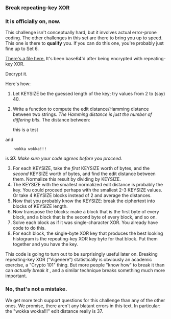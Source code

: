 ### Break repeating-key XOR

### It is officially on, now.

This challenge isn't conceptually hard, but it involves actual error-prone
coding. The other challenges in this set are there to bring you up to speed.
This one is there to **qualify** you. If you can do this one, you're probably
just fine up to Set 6.

[There's a file here.](/static/challenge-data/6.txt) It's been base64'd after
being encrypted with repeating-key XOR.

Decrypt it.

Here's how:

  1. Let KEYSIZE be the guessed length of the key; try values from 2 to (say) 40. 
  2. Write a function to compute the edit distance/Hamming distance between two strings. _The Hamming distance is just the number of differing bits._ The distance between: 
    
        this is a test

and

    
        wokka wokka!!!

is **37.** _Make sure your code agrees before you proceed._

  3. For each KEYSIZE, take the _first_ KEYSIZE worth of bytes, and the _second_ KEYSIZE worth of bytes, and find the edit distance between them. Normalize this result by dividing by KEYSIZE. 
  4. The KEYSIZE with the smallest normalized edit distance is probably the key. You could proceed perhaps with the smallest 2-3 KEYSIZE values. Or take 4 KEYSIZE blocks instead of 2 and average the distances. 
  5. Now that you probably know the KEYSIZE: break the ciphertext into blocks of KEYSIZE length. 
  6. Now transpose the blocks: make a block that is the first byte of every block, and a block that is the second byte of every block, and so on. 
  7. Solve each block as if it was single-character XOR. You already have code to do this. 
  8. For each block, the single-byte XOR key that produces the best looking histogram is the repeating-key XOR key byte for that block. Put them together and you have the key. 

This code is going to turn out to be surprisingly useful later on. Breaking
repeating-key XOR ("Vigenere") statistically is obviously an academic
exercise, a "Crypto 101" thing. But more people "know how" to break it than
can _actually break it_ , and a similar technique breaks something much more
important.

### No, that's not a mistake.

We get more tech support questions for this challenge than any of the other
ones. We promise, there aren't any blatant errors in this text. In particular:
the "wokka wokka!!!" edit distance really is 37.

